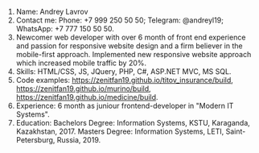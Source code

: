 1. Name: Andrey Lavrov
2. Contact me: 
    Phone: +7 999 250 50 50;
    Telegram: @andreyl19;
    WhatsApp: +7 777 150 50 50.
3. Newcomer web developer with over 6 month of front end experience and passion for responsive website design and a firm believer in the mobile-first approach. Implemented new responsive website approach which increased mobile traffic by 20%.
4. Skills: HTML/CSS, JS, JQuery, PHP, C#, ASP.NET MVC, MS SQL.
5. Code examples: https://zenitfan19.github.io/titov_insurance/build, https://zenitfan19.github.io/murino/build, https://zenitfan19.github.io/medicine/build.
6. Experience: 6 month as juniour frontend-developer in "Modern IT Systems".
7. Education:
    Bachelors Degree: Information Systems, KSTU, Karaganda, Kazakhstan, 2017.
    Masters Degree: Information Systems, LETI, Saint-Petersburg, Russia, 2019.